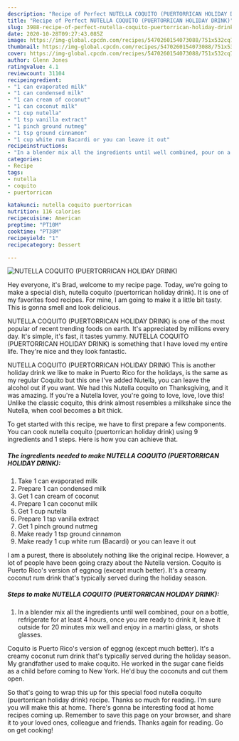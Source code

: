 ```yaml
---
description: "Recipe of Perfect NUTELLA COQUITO (PUERTORRICAN HOLIDAY DRINK)"
title: "Recipe of Perfect NUTELLA COQUITO (PUERTORRICAN HOLIDAY DRINK)"
slug: 3988-recipe-of-perfect-nutella-coquito-puertorrican-holiday-drink
date: 2020-10-28T09:27:43.085Z
image: https://img-global.cpcdn.com/recipes/5470260154073088/751x532cq70/nutella-coquito-puertorrican-holiday-drink-recipe-main-photo.jpg
thumbnail: https://img-global.cpcdn.com/recipes/5470260154073088/751x532cq70/nutella-coquito-puertorrican-holiday-drink-recipe-main-photo.jpg
cover: https://img-global.cpcdn.com/recipes/5470260154073088/751x532cq70/nutella-coquito-puertorrican-holiday-drink-recipe-main-photo.jpg
author: Glenn Jones
ratingvalue: 4.1
reviewcount: 31104
recipeingredient:
- "1 can evaporated milk"
- "1 can condensed milk"
- "1 can cream of coconut"
- "1 can coconut milk"
- "1 cup nutella"
- "1 tsp vanilla extract"
- "1 pinch ground nutmeg"
- "1 tsp ground cinnamon"
- "1 cup white rum Bacardi or you can leave it out"
recipeinstructions:
- "In a blender mix all the ingredients until well combined, pour on a bottle, refrigerate for at least 4 hours, once you are ready to drink it, leave it outside for 20 minutes mix well and enjoy in a martini glass, or shots glasses."
categories:
- Recipe
tags:
- nutella
- coquito
- puertorrican

katakunci: nutella coquito puertorrican 
nutrition: 116 calories
recipecuisine: American
preptime: "PT10M"
cooktime: "PT38M"
recipeyield: "1"
recipecategory: Dessert

---
```



![NUTELLA COQUITO (PUERTORRICAN HOLIDAY DRINK)](https://img-global.cpcdn.com/recipes/5470260154073088/751x532cq70/nutella-coquito-puertorrican-holiday-drink-recipe-main-photo.jpg)

Hey everyone, it's Brad, welcome to my recipe page. Today, we're going to make a special dish, nutella coquito (puertorrican holiday drink). It is one of my favorites food recipes. For mine, I am going to make it a little bit tasty. This is gonna smell and look delicious.

NUTELLA COQUITO (PUERTORRICAN HOLIDAY DRINK) is one of the most popular of recent trending foods on earth. It's appreciated by millions every day. It's simple, it's fast, it tastes yummy. NUTELLA COQUITO (PUERTORRICAN HOLIDAY DRINK) is something that I have loved my entire life. They're nice and they look fantastic.

NUTELLA COQUITO (PUERTORRICAN HOLIDAY DRINK) This is another holiday drink we like to make in Puerto Rico for the holidays, is the same as my regular Coquito but this one I&#39;ve added Nutella, you can leave the alcohol out if you want. We had this Nutella coquito on Thanksgiving, and it was amazing. If you&#39;re a Nutella lover, you&#39;re going to love, love, love this! Unlike the classic coquito, this drink almost resembles a milkshake since the Nutella, when cool becomes a bit thick.


To get started with this recipe, we have to first prepare a few components. You can cook nutella coquito (puertorrican holiday drink) using 9 ingredients and 1 steps. Here is how you can achieve that.

<!--inarticleads1-->

##### The ingredients needed to make NUTELLA COQUITO (PUERTORRICAN HOLIDAY DRINK):

1. Take 1 can evaporated milk
1. Prepare 1 can condensed milk
1. Get 1 can cream of coconut
1. Prepare 1 can coconut milk
1. Get 1 cup nutella
1. Prepare 1 tsp vanilla extract
1. Get 1 pinch ground nutmeg
1. Make ready 1 tsp ground cinnamon
1. Make ready 1 cup white rum (Bacardi) or you can leave it out


I am a purest, there is absolutely nothing like the original recipe. However, a lot of people have been going crazy about the Nutella version. Coquito is Puerto Rico&#39;s version of eggnog (except much better). It&#39;s a creamy coconut rum drink that&#39;s typically served during the holiday season. 

<!--inarticleads2-->

##### Steps to make NUTELLA COQUITO (PUERTORRICAN HOLIDAY DRINK):

1. In a blender mix all the ingredients until well combined, pour on a bottle, refrigerate for at least 4 hours, once you are ready to drink it, leave it outside for 20 minutes mix well and enjoy in a martini glass, or shots glasses.


Coquito is Puerto Rico&#39;s version of eggnog (except much better). It&#39;s a creamy coconut rum drink that&#39;s typically served during the holiday season. My grandfather used to make coquito. He worked in the sugar cane fields as a child before coming to New York. He&#39;d buy the coconuts and cut them open. 

So that's going to wrap this up for this special food nutella coquito (puertorrican holiday drink) recipe. Thanks so much for reading. I'm sure you will make this at home. There's gonna be interesting food at home recipes coming up. Remember to save this page on your browser, and share it to your loved ones, colleague and friends. Thanks again for reading. Go on get cooking!
